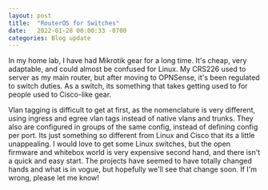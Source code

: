 ```yaml
---
layout: post
title:  "RouterOS for Switches"
date:   2022-01-28 00:00:33 -0700
categories: Blog update 
---
```


In my home lab, I have had Mikrotik gear for a long time. It's cheap, very adaptable, and could almost be confused for Linux. My CRS226 used to server as my main router, but after moving to OPNSense, it's been regulated to switch duties. As a switch, its something that takes getting used to for people used to Cisco-like gear. 

Vlan tagging is difficult to get at first, as the nomenclature is very different, using ingress and egree vlan tags instead of native vlans and trunks. They also are configured in groups of the same config, instead of defining config per port. Its just something so different from Linux and Cisco that its a little unappealing. I would love to get some Linux switches, but the open firmware and whitebox world is very expensive second hand, and there isn't a quick and easy start. The projects have seemed to have totally changed hands and what is in vogue, but hopefully we'll see that change soon. If I'm wrong, please let me know!
